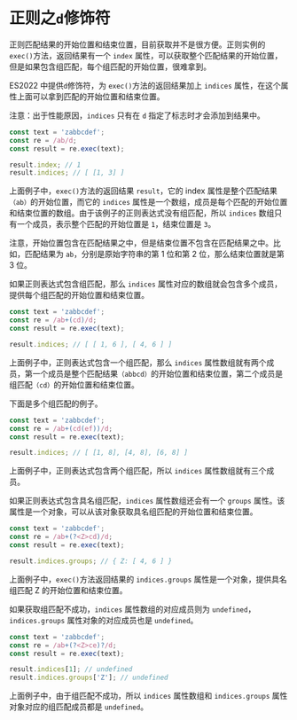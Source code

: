 # 正则之`d`修饰符

正则匹配结果的开始位置和结束位置，目前获取并不是很方便。正则实例的 `exec()`方法，返回结果有一个 `index` 属性，可以获取整个匹配结果的开始位置，但是如果包含组匹配，每个组匹配的开始位置，很难拿到。

ES2022 中提供`d`修饰符，为 `exec()`方法的返回结果加上 `indices` 属性，在这个属性上面可以拿到匹配的开始位置和结束位置。

注意：出于性能原因，`indices` 只有在 `d` 指定了标志时才会添加到结果中。

```javascript
const text = 'zabbcdef';
const re = /ab/d;
const result = re.exec(text);

result.index; // 1
result.indices; // [ [1, 3] ]
```

上面例子中，`exec()`方法的返回结果 `result`，它的 index 属性是整个匹配结果`（ab）`的开始位置，而它的 `indices` 属性是一个数组，成员是每个匹配的开始位置和结束位置的数组。由于该例子的正则表达式没有组匹配，所以 `indices` 数组只有一个成员，表示整个匹配的开始位置是 `1`，结束位置是 `3`。

注意，开始位置包含在匹配结果之中，但是结束位置不包含在匹配结果之中。比如，匹配结果为 `ab`，分别是原始字符串的第 1 位和第 2 位，那么结束位置就是第 3 位。

如果正则表达式包含组匹配，那么 `indices` 属性对应的数组就会包含多个成员，提供每个组匹配的开始位置和结束位置。

```javascript
const text = 'zabbcdef';
const re = /ab+(cd)/d;
const result = re.exec(text);

result.indices; // [ [ 1, 6 ], [ 4, 6 ] ]
```

上面例子中，正则表达式包含一个组匹配，那么 `indices` 属性数组就有两个成员，第一个成员是整个匹配结果`（abbcd）`的开始位置和结束位置，第二个成员是组匹配`（cd）`的开始位置和结束位置。

下面是多个组匹配的例子。

```javascript
const text = 'zabbcdef';
const re = /ab+(cd(ef))/d;
const result = re.exec(text);

result.indices; // [ [1, 8], [4, 8], [6, 8] ]
```

上面例子中，正则表达式包含两个组匹配，所以 `indices` 属性数组就有三个成员。

如果正则表达式包含具名组匹配，`indices` 属性数组还会有一个 `groups` 属性。该属性是一个对象，可以从该对象获取具名组匹配的开始位置和结束位置。

```javascript
const text = 'zabbcdef';
const re = /ab+(?<Z>cd)/d;
const result = re.exec(text);

result.indices.groups; // { Z: [ 4, 6 ] }
```

上面例子中，`exec()`方法返回结果的 `indices.groups` 属性是一个对象，提供具名组匹配 Z 的开始位置和结束位置。

如果获取组匹配不成功，`indices` 属性数组的对应成员则为 `undefined`，`indices.groups` 属性对象的对应成员也是 `undefined`。

```javascript
const text = 'zabbcdef';
const re = /ab+(?<Z>ce)?/d;
const result = re.exec(text);

result.indices[1]; // undefined
result.indices.groups['Z']; // undefined
```

上面例子中，由于组匹配不成功，所以 `indices` 属性数组和 `indices.groups` 属性对象对应的组匹配成员都是 `undefined`。
